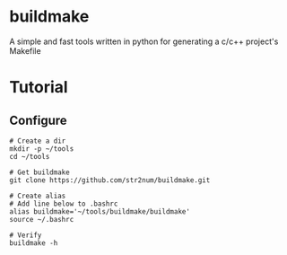 # buildmake
A simple and fast tools written in python for generating a c/c++ project's Makefile

# Tutorial
## Configure
```shell
# Create a dir
mkdir -p ~/tools
cd ~/tools

# Get buildmake
git clone https://github.com/str2num/buildmake.git

# Create alias
# Add line below to .bashrc
alias buildmake='~/tools/buildmake/buildmake'
source ~/.bashrc

# Verify
buildmake -h

```
